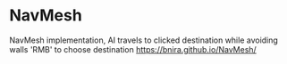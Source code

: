 # NavMesh
NavMesh implementation, AI travels to clicked destination while avoiding walls
'RMB' to choose destination
https://bnira.github.io/NavMesh/
